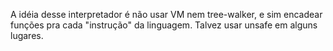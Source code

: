 A idéia desse interpretador é não usar VM nem tree-walker, e sim encadear funções pra cada "instrução" da linguagem. Talvez usar unsafe em alguns lugares.
